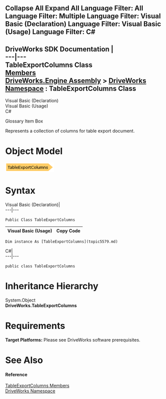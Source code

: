        

 Collapse All Expand All  Language Filter: All  Language Filter: Multiple  Language Filter: Visual Basic (Declaration) Language Filter: Visual Basic (Usage) Language Filter: C#  
---  
DriveWorks SDK Documentation  |   
---|---  
TableExportColumns Class   
[Members](topic5580.md)   
[DriveWorks.Engine Assembly](topic2156.md) > [DriveWorks Namespace](topic2159.md) : TableExportColumns Class  
---  
  
Visual Basic (Declaration)    
Visual Basic (Usage)    
C# 

Glossary Item Box

Represents a collection of columns for table export document. 

# Object Model

![](dotnetdiagramimages/image280.png)

# Syntax

Visual Basic (Declaration)|   
---|---  
      
    
    Public Class TableExportColumns   
  
Visual Basic (Usage)| Copy Code  
---|---  
      
    
    Dim instance As [TableExportColumns](topic5579.md)  
  
C#|   
---|---  
      
    
    public class TableExportColumns   
  
# Inheritance Hierarchy

System.Object  
**DriveWorks.TableExportColumns**  


# Requirements

**Target Platforms:** Please see DriveWorks software prerequisites.

# See Also

#### Reference

[TableExportColumns Members](topic5580.md)   
[DriveWorks Namespace](topic2159.md)


